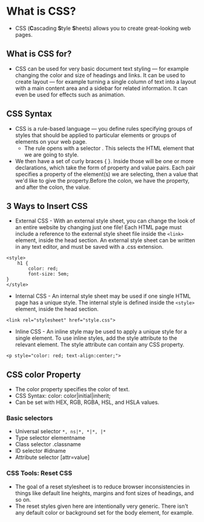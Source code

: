 # What is CSS?
* CSS (**C**ascading **S**tyle **S**heets) allows you to create great-looking web pages.

## What is CSS for? 
* CSS can be used for very basic document text styling — for example changing the color and size of headings and links. It can be used to create layout — for example turning a single column of text into a layout with a main content area and a sidebar for related information. It can even be used for effects such as animation.

## CSS Syntax
* CSS is a rule-based language — you define rules specifying groups of styles that should be applied to particular elements or groups of elements on your web page.
    * The rule opens with a selector . This selects the HTML element that we are going to style.
* We then have a set of curly braces { }. Inside those will be one or more declarations, which take the form of property and value pairs. Each pair specifies a property of the element(s) we are selecting, then a value that we'd like to give the property.Before the colon, we have the property, and after the colon, the value.

## 3 Ways to Insert CSS
* External CSS - With an external style sheet, you can change the look of an entire website by changing just one file! Each HTML page must include a reference to the external style sheet file inside the `<link>` element, inside the head section. An external style sheet can be written in any text editor, and must be saved with a .css extension.
```
<style>
    h1 {
        color: red;
        font-size: 5em;
}
</style>
```

* Internal CSS - An internal style sheet may be used if one single HTML page has a unique style. The internal style is defined inside the `<style>` element, inside the head section.
```
<link rel="stylesheet" href="style.css">
```
* Inline CSS - An inline style may be used to apply a unique style for a single element. To use inline styles, add the style attribute to the relevant element. The style attribute can contain any CSS property.
```
<p style="color: red; text-align:center;">
```

## CSS color Property
* The color property specifies the color of text.
* CSS Syntax: color: color|initial|inherit;
* Can be set with HEX, RGB, RGBA, HSL, and HSLA values. 

### Basic selectors
* Universal selector `*, ns|*, *|*, |*`
* Type selector elementname
* Class selector .classname
* ID selector #idname
* Attribute selector [attr=value]

### CSS Tools: Reset CSS
* The goal of a reset stylesheet is to reduce browser inconsistencies in things like default line heights, margins and font sizes of headings, and so on. 
* The reset styles given here are intentionally very generic. There isn't any default color or background set for the body element, for example.
